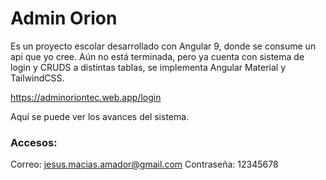 # Admin Orion

Es un proyecto escolar desarrollado con Angular 9, donde se consume un api que yo cree.
Aún no está terminada, pero ya cuenta con sistema de login y CRUDS a distintas tablas, se implementa Angular Material y TailwindCSS.

https://adminoriontec.web.app/login

Aquí se puede ver los avances del sistema.

### Accesos:
Correo: jesus.macias.amador@gmail.com
Contraseña: 12345678
